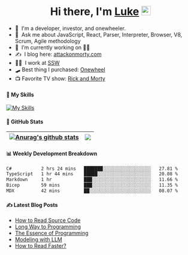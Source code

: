 <div align="center">
   <h1>Hi there, I'm <a href="https://www.linkedin.com/in/luke-mao/">Luke</a> <img src="https://media.giphy.com/media/hvRJCLFzcasrR4ia7z/giphy.gif" width="25px"> </h1>
</div>

- 📣 &nbsp;I'm a developer, investor, and onewheeler.
- 💬 &nbsp;Ask me about JavaScript, React, Parser, Interpreter, Browser, V8, Scrum, Agile methodology 
- 🔭 &nbsp;I’m currently working on 🤷‍♂️
- ✍️ &nbsp;I blog here: [attackonmorty.com](https://www.attackonmorty.com/)
- 👨‍💻 &nbsp;I work at [SSW](https://ssw.com.au)
- 🛹 Best thing I purchased: [Onewheel](https://onewheel.com/)
- 📺 Favorite TV show: [Rick and Morty](https://www.imdb.com/title/tt2861424)

#### 🎨 My Skills

[![My Skills](https://skillicons.dev/icons?i=html,css,js,ts,react,redux,remix,nextjs,gatsby,vue,tailwind,webpack,jest,cypress,nodejs,express,dotnet,docker,azure,aws,jenkins,githubactions,git,github,vscode,rider,graphql,bots&theme=light)](https://skillicons.dev)

#### 🐙 GitHub Stats

| <a href="https://github.com/anuraghazra/github-readme-stats"><img align="center" src="https://github-readme-stats.vercel.app/api?username=AttackOnMorty&show_icons=true&rank_icon=percentile&include_all_commits=true&theme=buefy&hide_border=true&hide_title=true" alt="Anurag's github stats" /></a> | <a href="https://github.com/anuraghazra/github-readme-stats"><img align="center" src="https://github-readme-stats.vercel.app/api/top-langs/?username=AttackOnMorty&layout=compact&theme=buefy&hide_border=true&hide_title=true" /></a> |
| ------------- | ------------- |

#### 📊 Weekly Development Breakdown
<!--START_SECTION:waka-->

```txt
C#           2 hrs 24 mins   ███████░░░░░░░░░░░░░░░░░░   27.81 %
TypeScript   1 hr 44 mins    █████░░░░░░░░░░░░░░░░░░░░   20.08 %
Markdown     1 hr            ███░░░░░░░░░░░░░░░░░░░░░░   11.66 %
Bicep        59 mins         ███░░░░░░░░░░░░░░░░░░░░░░   11.35 %
MDX          42 mins         ██░░░░░░░░░░░░░░░░░░░░░░░   08.07 %
```

<!--END_SECTION:waka-->

#### ✍️ Latest Blog Posts
<!-- BLOG-POST-LIST:START -->
- [How to Read Source Code](https://www.attackonmorty.com/blog/how-to-read-source-code)
- [Long Way to Programming](https://www.attackonmorty.com/blog/long-way-to-programming)
- [The Essence of Programming](https://www.attackonmorty.com/blog/the-essence-of-programming)
- [Modeling with LLM](https://www.attackonmorty.com/blog/modeling-with-llm)
- [How to Read Faster?](https://www.attackonmorty.com/blog/how-to-read-faster)
<!-- BLOG-POST-LIST:END -->
